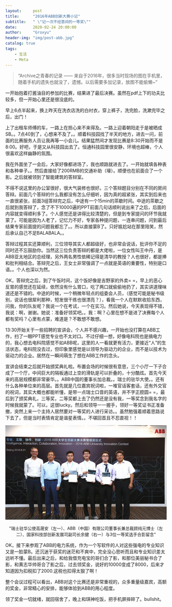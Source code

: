 ```yaml
---
layout:     post
title:      "2016年ABB创新大赛小记"
subtitle:   " \"记一次不经意间的一等奖\""
date:       2020-02-24 20:00:00
author:     "Groxyu"
header-img: "img/post-abb.jpg"
catalog: true
tags:
    - 生活
    - Meta
---
```


> “Archive之青春的记录 —— 来自于2016年，很多当时现场的图在手机里，随着手机的遗失也就没了，遗憾。以后需要多加记录，放图不能偷懒~”

一开始抱着打酱油目的参加的比赛，结果进了最后决赛。虽然在pdf上下的功夫比较多，但一开始心里还是很没底的。

早上6点半起来，换上昨天在洗衣店洗的白衬衣，穿上裤子，洗完脸，洗漱完毕之后，出门！

上了出租车师傅的车，一路上在担心来不来得及。一路上迎着朝阳走于是被晒成SB。。7点40到了，心想来不及了。。顺着科技园找了半天的地方，进去一问，前面的比赛服务人员让我再等一小会儿。结果猛然间才发现比赛是8:30开始而不是8:00。好吧，于是又从科技园出去了。恒通科技园里很安静，环境也超棒，个人很喜欢这样幽静的氛围。

我在外面坐了一会后，大家好像都进场了，我也顺路就进去了。一开始就填各种表和各种单子。。然后直接给了200RMB的交通补助（壕）。顺便也在前面合了一个影。之后就被领到了智能建筑的答辩室。

不得不说这里的办公室很好，很大气装修也很好。三个答辩题目分别在不同的房间答辩。前面几个答辩的什么我都没有怎么仔细听，因为真的超紧张，其实到后来也一直很紧张，前面3组答辩完之后，中途有一个15min的茶歇时间。中途的茶歇之后就到我答辩了，念了不下10000遍的PPT前面几句话顺利说出来了之后，后面的内容就变得顺利多了。个人感觉还是讲得比较清楚的，但是到专家提问的环节我就蒙了。可能是因为人老了，记忆力不好，专家各种提问题，一连串问题，问到最后结果专家前面提的问题我都忘了。。所以直接蒙B了。只好尴尬站在那里陪笑，然后承认自己不足BALABALA。。

答辩过程其实还算顺利，三位领导其实人都超级好，也非常会说话，批评你不足的同时还不忘鼓励你。当然这三位负责答辩的都是大佬啦，一位女性叫王中丹，是ABB亚太地区的总经理，另外两名男性依稀记得是清华的教授？人也很好，都是捧和批判相结合。答辩完之后，王女士非常强调了一点就是英语的重要性，特别是口语。。个人也深以为然。

OK，答辩完之后，到了午饭时间，这个饭好像是吉野家的外卖= =，早上的恶心反胃的感觉还在延续，依然没有什么胃口，吃了两口就偷偷地扔了，其实讲道理味道还是不错的。中途的时候，一个稍微年轻点的组委会人员，（感觉可能是秘书级别，说话也很犀利那种，短发很干练也很漂亮？），看我一个人在默默收拾东西，问我，你的队友呢？我说一个在考试，一个在实习。然后她说，今天表现得不错，我说：啊，谢谢。她说：准备好领奖吧。。我：啊？心里在想不是进了决赛每个人都有奖吗？心里有点蒙，难道是？不敢想不敢想。

13:30开始关于一些招聘的宣讲会，个人并不感兴趣，一开始也没打算在ABB工作，扫了一眼PPT感觉专业也不太对口。不过仔细一想，好像电科院也是搞电力的，我心想去电科院感觉不如ABB呢，这里的人一看就更有活力，更接近“人”的生活状态，电科院没去过，但印象里感觉是以领导为驱动力的企业，而不是以技术为驱动力的企业。居然在一瞬间萌生了想在ABB工作的念头。

宣讲会结束之后就开始颁奖典礼啦。布置会场的时候很有意思，三个小厅一下子合成了一个厅，中间巨大的隔板通过上空的滑轨是可以折叠的，十分酷炫。首先今天来的高层规模都非常豪华。。ABB中国的董事长加总裁。。瑞士的驻华大使。。还有什么各种单位来的高层。首先就是几位嘉宾祝词啦，一堆官话客套话，还有外交官的祝词，其实大概也都能听懂，是带一点瑞士口音的英语，并不字正腔圆= =，最后到了颁奖典礼，三等奖，二等奖都上去了仍然还是没有我，一等奖念到我名字的时候我就蒙了。可以，这很lucky。然后和领导一一握手，领好一等奖证书正准备撤，突然上来一个主持人居然要对一等奖的人进行采访。。虽然勉强着顺着思路说下去了，但是当时表情肯定是谐星表情。。不堪回首且不忍直视！！

![](/img/Newimg/abb-2016.jpg "瑞士驻华公使高晟安（左一）、ABB（中国）有限公司董事长兼总裁顾纯元博士（左二）、国家科技部创新发展司副司长余健（右一）与3位一等奖选手合影留念")
<center><font size=2>"瑞士驻华公使高晟安（左一）、ABB（中国）有限公司董事长兼总裁顾纯元博士（左二）、国家科技部创新发展司副司长余健（右一）与3位一等奖选手合影留念"</font></center>

OK，接下来参观了ABB的电力系统，作为一个写软件的人对这些强电的专业知识又是一脸蒙B。还沉迷于获奖的迷茫和不爽中，完全没心思听而且和专业知识差太远听不懂。最后出来之后，和给我借充电宝的哥们合了影，和那位美丽秘书合了影，和黄志华帅哥合了影之后，过去领奖金，说好的10000变成了8000，后来才知道因为扣税扣了2000.这税也扣得太狠了啊！

整个会议过程可以看出，ABB对这个比赛还是非常重视的，众多重量级嘉宾，高额的奖金，非常精心的安排，能够体验到ABB的用心程度。

领了奖金一切就绪，就回宿舍了，晚上和琪神吃饭，把手机屏摔碎了。bullshit。
